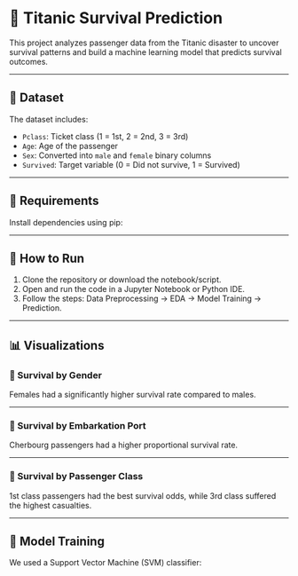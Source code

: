 # 🚢 Titanic Survival Prediction

This project analyzes passenger data from the Titanic disaster to uncover survival patterns and build a machine learning model that predicts survival outcomes.

---

## 📁 Dataset

The dataset includes:

- `Pclass`: Ticket class (1 = 1st, 2 = 2nd, 3 = 3rd)
- `Age`: Age of the passenger
- `Sex`: Converted into `male` and `female` binary columns
- `Survived`: Target variable (0 = Did not survive, 1 = Survived)

---

## 🔧 Requirements

Install dependencies using pip:


---

## 🚀 How to Run

1. Clone the repository or download the notebook/script.
2. Open and run the code in a Jupyter Notebook or Python IDE.
3. Follow the steps: Data Preprocessing → EDA → Model Training → Prediction.

---

## 📊 Visualizations

### 🔹 Survival by Gender



Females had a significantly higher survival rate compared to males.

---

### 🔹 Survival by Embarkation Port



Cherbourg passengers had a higher proportional survival rate.

---

### 🔹 Survival by Passenger Class



1st class passengers had the best survival odds, while 3rd class suffered the highest casualties.

---

## 🤖 Model Training

We used a Support Vector Machine (SVM) classifier:




